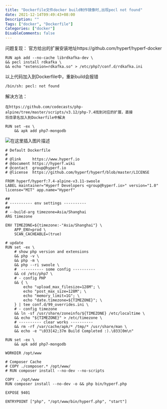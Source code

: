```yaml
---
title: "Dockerfile文件docker build制作镜像时,出现pecl not found"
date: 2021-12-14T09:49:43+08:00
Description: ""
Tags: ["docker", "Dockerfile"]
Categories: ["docker"]
DisableComments: false
---
```



问题复现：
官方给出的扩展安装地址https://github.com/hyperf/hyperf-docker
```shell
RUN apk add --no-cache librdkafka-dev \
&& pecl install rdkafka \
&& echo "extension=rdkafka.so" > /etc/php7/conf.d/rdkafka.ini
```
以上代码加入到Dockerfile中，重新build会报错
```bash
/bin/sh: pecl: not found
```

解决方法：
```shell
在https://github.com/codecasts/php-alpine/tree/master/scripts/v3.12/php-7.4找到对应的扩展，直接
将目录名加入到Dockerfile中解决
```

```shell
RUN set -ex \
    && apk add php7-mongodb
```

![在这里插入图片描述](https://img-blog.csdnimg.cn/87c16c4900cb49cfa50f0050cf66281b.png?x-oss-process=image/watermark,type_ZHJvaWRzYW5zZmFsbGJhY2s,shadow_50,text_Q1NETiBANDkyNzUyNQ==,size_20,color_FFFFFF,t_70,g_se,x_16)


```shell
# Default Dockerfile
#
# @link     https://www.hyperf.io
# @document https://hyperf.wiki
# @contact  group@hyperf.io
# @license  https://github.com/hyperf/hyperf/blob/master/LICENSE

FROM hyperf/hyperf:7.4-alpine-v3.11-swoole
LABEL maintainer="Hyperf Developers <group@hyperf.io>" version="1.0" license="MIT" app.name="Hyperf"

##
# ---------- env settings ----------
##
# --build-arg timezone=Asia/Shanghai
ARG timezone

ENV TIMEZONE=${timezone:-"Asia/Shanghai"} \
    APP_ENV=prod \
    SCAN_CACHEABLE=(true)

# update
RUN set -ex \
    # show php version and extensions
    && php -v \
    && php -m \
    && php --ri swoole \
    #  ---------- some config ----------
    && cd /etc/php7 \
    # - config PHP
    && { \
        echo "upload_max_filesize=128M"; \
        echo "post_max_size=128M"; \
        echo "memory_limit=1G"; \
        echo "date.timezone=${TIMEZONE}"; \
    } | tee conf.d/99_overrides.ini \
    # - config timezone
    && ln -sf /usr/share/zoneinfo/${TIMEZONE} /etc/localtime \
    && echo "${TIMEZONE}" > /etc/timezone \
    # ---------- clear works ----------
    && rm -rf /var/cache/apk/* /tmp/* /usr/share/man \
    && echo -e "\033[42;37m Build Completed :).\033[0m\n"

RUN set -ex \
    && apk add php7-mongodb

WORKDIR /opt/www

# Composer Cache
# COPY ./composer.* /opt/www/
# RUN composer install --no-dev --no-scripts

COPY . /opt/www
RUN composer install --no-dev -o && php bin/hyperf.php

EXPOSE 9401

ENTRYPOINT ["php", "/opt/www/bin/hyperf.php", "start"]

```
